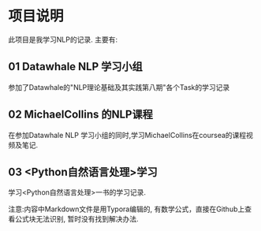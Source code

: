 # 项目说明

此项目是我学习NLP的记录. 主要有:

## 01 Datawhale NLP 学习小组

参加了Datawhale的"NLP理论基础及其实践第八期"各个Task的学习记录

## 02 MichaelCollins 的NLP课程

在参加Datawhale NLP 学习小组的同时,学习MichaelCollins在coursea的课程视频及笔记.

## 03 <Python自然语言处理>学习

学习<Python自然语言处理>一书的学习记录.



注意:内容中Markdown文件是用Typora编辑的, 有数学公式，直接在Github上查看公式块无法识别, 暂时没有找到解决办法.